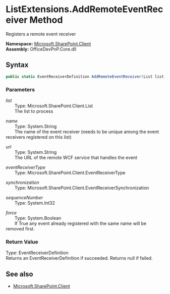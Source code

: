 # ListExtensions.AddRemoteEventReceiver Method  
Registers a remote event receiver  

**Namespace:** [Microsoft.SharePoint.Client](Microsoft.SharePoint.Client.md)  
**Assembly:** OfficeDevPnP.Core.dll  
## Syntax
```C#
public static EventReceiverDefinition AddRemoteEventReceiver(List list, String name, String url, EventReceiverType eventReceiverType, EventReceiverSynchronization synchronization, Int32 sequenceNumber, Boolean force)
```
### Parameters
*list*  
&emsp;&emsp;Type: Microsoft.SharePoint.Client.List  
&emsp;&emsp;The list to process  

*name*  
&emsp;&emsp;Type: System.String  
&emsp;&emsp;The name of the event receiver (needs to be unique among the event receivers registered on this list)  

*url*  
&emsp;&emsp;Type: System.String  
&emsp;&emsp;The URL of the remote WCF service that handles the event  

*eventReceiverType*  
&emsp;&emsp;Type: Microsoft.SharePoint.Client.EventReceiverType  

*synchronization*  
&emsp;&emsp;Type: Microsoft.SharePoint.Client.EventReceiverSynchronization  

*sequenceNumber*  
&emsp;&emsp;Type: System.Int32  

*force*  
&emsp;&emsp;Type: System.Boolean  
&emsp;&emsp;If True any event already registered with the same name will be removed first.  

### Return Value
Type: EventReceiverDefinition  
Returns an EventReceiverDefinition if succeeded. Returns null if failed.

## See also
- [Microsoft.SharePoint.Client](Microsoft.SharePoint.Client.md)
